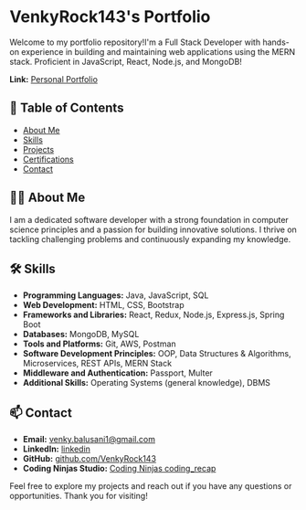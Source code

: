 # VenkyRock143's Portfolio

Welcome to my portfolio repository!I'm a Full Stack Developer with hands-on experience in building and maintaining web applications using the MERN stack. 
Proficient in JavaScript, React, Node.js, and MongoDB!

**Link:** [Personal Portfolio](https://master--venkyportfoliorudra.netlify.app)

## 📌 Table of Contents
- [About Me](#about-me)
- [Skills](#skills)
- [Projects](#projects)
- [Certifications](#certifications)
- [Contact](#contact)

## 👨‍💻 About Me

I am a dedicated software developer with a strong foundation in computer science principles and a passion for building innovative solutions. I thrive on tackling challenging problems and continuously expanding my knowledge.

## 🛠 Skills

- **Programming Languages:** Java, JavaScript, SQL
- **Web Development:** HTML, CSS, Bootstrap
- **Frameworks and Libraries:** React, Redux, Node.js, Express.js, Spring Boot
- **Databases:** MongoDB, MySQL
- **Tools and Platforms:** Git, AWS, Postman
- **Software Development Principles:** OOP, Data Structures & Algorithms, Microservices, REST APIs, MERN Stack
- **Middleware and Authentication:** Passport, Multer
- **Additional Skills:** Operating Systems (general knowledge), DBMS

## 📫 Contact

- **Email:** venky.balusani1@gmail.com
- **LinkedIn:** [linkedin](https://www.linkedin.com/in/venkatesh-balusani-9724aa180/)
- **GitHub:** [github.com/VenkyRock143](https://github.com/VenkyRock143)
- **Coding Ninjas Studio:** [Coding Ninjas coding_recap](https://certificate.codingninjas.com/coding_recap/203b25892b3dfb4b)

Feel free to explore my projects and reach out if you have any questions or opportunities. Thank you for visiting!
